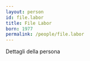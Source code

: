 ```yaml
---
layout: person
id: file.labor
title: File Labor
born: 1977
permalink: /people/file.labor
---
```


Dettagli della persona 